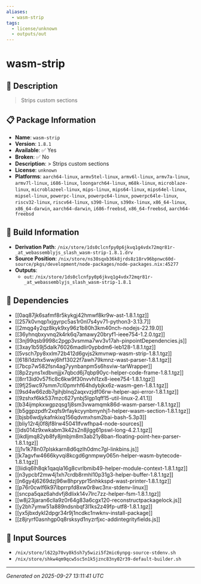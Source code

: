 ```yaml
---
aliases:
  - wasm-strip
tags:
  - license/unknown
  - outputs/out
---
```


# wasm-strip

## 📝 Description

> Strips custom sections

## 📋 Package Information

- **Name**: `wasm-strip`
- **Version**: `1.8.1`
- **Available**: ✅ Yes
- **Broken**: ✅ No
- **Description**: > Strips custom sections
- **License**: `unknown`
- **Platforms**: `aarch64-linux`, `armv5tel-linux`, `armv6l-linux`, `armv7a-linux`, `armv7l-linux`, `i686-linux`, `loongarch64-linux`, `m68k-linux`, `microblaze-linux`, `microblazeel-linux`, `mips-linux`, `mips64-linux`, `mips64el-linux`, `mipsel-linux`, `powerpc-linux`, `powerpc64-linux`, `powerpc64le-linux`, `riscv32-linux`, `riscv64-linux`, `s390-linux`, `s390x-linux`, `x86_64-linux`, `x86_64-darwin`, `aarch64-darwin`, `i686-freebsd`, `x86_64-freebsd`, `aarch64-freebsd`

## 🔧 Build Information

- **Derivation Path**: `/nix/store/1ds0clcnfpy0p6jkvq1g4vdx72mqr81r-_at_webassemblyjs_slash_wasm-strip-1.8.1.drv`
- **Source Position**: `/nix/store/ns30sqxb36k8jrds8z18rv96bpnwc60d-source/pkgs/development/node-packages/node-packages.nix:45277`
- **Outputs**:
  - `out`:  `/nix/store/1ds0clcnfpy0p6jkvq1g4vdx72mqr81r-_at_webassemblyjs_slash_wasm-strip-1.8.1`

## 🔗 Dependencies

- [[0aq87jk6safmf8r5kykgj42hmwf8kr9w-ast-1.8.1.tgz]]
- [[257k0vnqp1xjgyrpc5as1r0nl7s4yv71-python3-3.13.7]]
- [[2mqg4y2qz8kyk9xy96z1b80h3km40nch-nodejs-22.19.0]]
- [[36yhnqbxyvnq2k4rk6q7amawy20bryf1-ieee754-1.2.0.tgz]]
- [[3nj99qsb9998c2pgp3vsmma7wv3v17ah-pinpointDependencies.js]]
- [[3xay1b59j5dalk76026madlir0ypbdm6-leb128-1.8.1.tgz]]
- [[5vsch7py8xxlm72b412d6gvjs2kmvnwp-wasm-strip-1.8.1.tgz]]
- [[618i1dzhx5wwj6hf13022f7awh79kmnz-wast-parser-1.8.1.tgz]]
- [[7bcp7w582fsn4ag7yynbanpm5s6hsviw-tarWrapper]]
- [[8p2zyns1xdbvnjjjx7qbcd6j7qbp90yc-helper-code-frame-1.8.1.tgz]]
- [[8rr13id0v57fic8c6kw9f30nvvhl1zx8-ieee754-1.8.1.tgz]]
- [[9fj25wc97smm7cl0pmrhf64hdybjkx6z-wasm-gen-1.8.1.tgz]]
- [[9sd4w66zdb7gihjblnq2aqxvzjdf06rw-helper-api-error-1.8.1.tgz]]
- [[9zshxf6kk537mzc627ynbj5lgp1qff15-util-linux-2.41.1]]
- [[b34ijmpkxwgpzqsg1j8sm3vwamqmk86d-wasm-parser-1.8.1.tgz]]
- [[b5ggpzpdfr2xqfs9rfaykcyynbmynhj1-helper-wasm-section-1.8.1.tgz]]
- [[bjsb6wdjykafnkixq156qdvmxhsm2bai-bash-5.3p3]]
- [[bliy12r4j0f8jf8lrw45041lfvwfhpa4-node-sources]]
- [[ids014z9xwkabm3k42s2n8jlgg61pswl-long-4.2.1.tgz]]
- [[ikdljmq82yb8fy8jmbjm8m3ab21y8ban-floating-point-hex-parser-1.8.1.tgz]]
- [[j1v1k78n07plskkarn8d6qzlh0dmc7gl-linkbins.js]]
- [[k7agvfw4666kyvqi8kcgd6gnmpwy065n-helper-wasm-bytecode-1.8.1.tgz]]
- [[liidiq6lh8qk1qaqla16g8cvrlbmib49-helper-module-context-1.8.1.tgz]]
- [[n3ypcbf2mw4j1xh7crdb8rmhl10p31g3-helper-buffer-1.8.1.tgz]]
- [[n6gy4j6269dzj96w8hprypr15nhkkspd-wast-printer-1.8.1.tgz]]
- [[p76r0cwlf6k97ibprrpfd8xw0r8wc3nx-stdenv-linux]]
- [[sncpa5qaz6ahdvfj8dlixk14v7lrc7zz-helper-fsm-1.8.1.tgz]]
- [[w8j23jaran6clla9z0r64g83a6cgx120-reconstructpackagelock.js]]
- [[y2bh7ymw51a889ndsnbqf3l1ks2z49fp-utf8-1.8.1.tgz]]
- [[yx5jbxdykl2dpgr34r9j1ncdkc1nwknv-install-package]]
- [[z8jryrf0asnhgp0q8rsksyd1nyzrfjxc-addintegrityfields.js]]

## 📁 Input Sources

- `/nix/store/l622p70vy8k5sh7y5wizi5f2mic6ynpg-source-stdenv.sh`
- `/nix/store/shkw4qm9qcw5sc5n1k5jznc83ny02r39-default-builder.sh`

---
*Generated on 2025-09-27 13:11:41 UTC*
